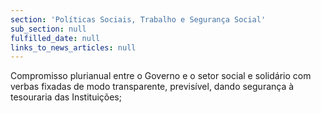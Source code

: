 ```yaml
---
section: 'Políticas Sociais, Trabalho e Segurança Social'
sub_section: null
fulfilled_date: null
links_to_news_articles: null
---
```


Compromisso plurianual entre o Governo e o setor social e solidário com verbas fixadas de modo transparente, previsível, dando segurança à tesouraria das Instituições;